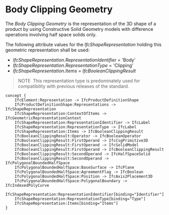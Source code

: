 Body Clipping Geometry
======================

The _Body Clipping Geometry_ is the representation of the 3D shape of a product by using Constructive Solid Geometry models with difference operations involving half space solids only.

The following attribute values for the _IfcShapeRepresentation_ holding this geometric representation shall be used:

* _IfcShapeRepresentation_._RepresentationIdentifier_ = 'Body'
* _IfcShapeRepresentation_._RepresentationType_ = 'Clipping'
* _IfcShapeRepresentation_._Items_ = _IfcBooleanClippingResult_

> NOTE&nbsp; This representation type is predominately used for compatibility with previous releases of the standard.

```
concept {
    IfcElement:Representation -> IfcProductDefinitionShape
    IfcProductDefinitionShape:Representations -> IfcShapeRepresentation
    IfcShapeRepresentation:ContextOfItems -> IfcGeometricRepresentationContext
    IfcShapeRepresentation:RepresentationIdentifier -> IfcLabel
    IfcShapeRepresentation:RepresentationType -> IfcLabel
    IfcShapeRepresentation:Items -> IfcBooleanClippingResult
    IfcBooleanClippingResult:Operator -> IfcBooleanOperator
    IfcBooleanClippingResult:FirstOperand -> IfcCsgPrimitive3D
    IfcBooleanClippingResult:FirstOperand -> IfcSolidModel
    IfcBooleanClippingResult:FirstOperand -> IfcBooleanClippingResult
    IfcBooleanClippingResult:SecondOperand -> IfcHalfSpaceSolid
    IfcBooleanClippingResult:SecondOperand -> IfcPolygonalBoundedHalfSpace
    IfcPolygonalBoundedHalfSpace:BaseSurface -> IfcPlane
    IfcPolygonalBoundedHalfSpace:AgreementFlag -> IfcBoolean
    IfcPolygonalBoundedHalfSpace:Position -> IfcAxis2Placement3D
    IfcPolygonalBoundedHalfSpace:PolygonalBoundary -> IfcIndexedPolyCurve
    IfcShapeRepresentation:RepresentationIdentifier[binding="Identifier"]
    IfcShapeRepresentation:RepresentationType[binding="Type"]
    IfcShapeRepresentation:Items[binding="Items"]
}
```
